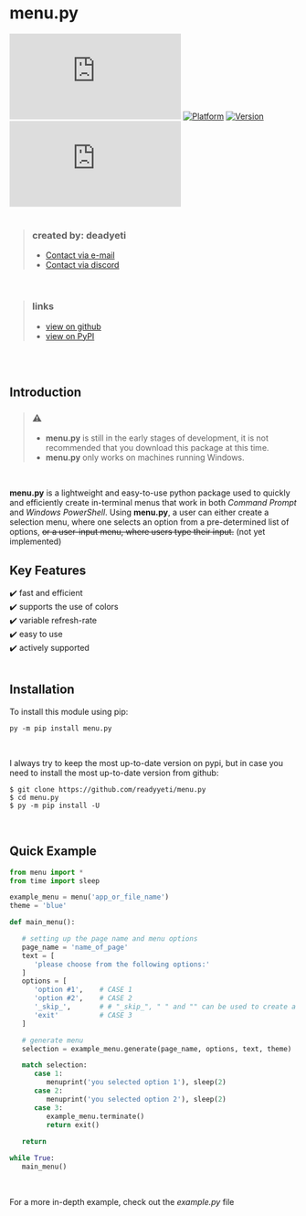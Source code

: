 # menu.py
[![PyPI](https://img.shields.io/pypi/v/menu.py?color=6724ff&label=PyPI&style=flat-square)](https://pypi.org/project/menu.py/)
[![Platform](https://img.shields.io/badge/platform-windows-6724ff?style=flat-square)](https://pypi.org/project/menu.py/)
[![Version](https://img.shields.io/badge/python-3.6%2B-6724ff)](https://pypi.org/project/menu.py/)
[![GitHub last commit](https://img.shields.io/github/last-commit/readyyeti/menu.py?color=6724ff&style=flat-square)](https://github.com/readyyeti/menu.py)
<br>
<br>

> ### created by: deadyeti
> - [Contact via e-mail](mailto:deadyeti@deadyeti.ca)
> - [Contact via discord](https://discordapp.com/users/323651600990339074)
>
<br>

> ### links
> - [view on github](https://www.github.com/readyyeti/menu.py)
> - [view on PyPI](https://pypi.org/project/menu.py/)
>
<br>
<br>

## Introduction ##


> ### ⚠️ 
>
> - **menu.py** is still in the early stages of development, it is not recommended that you download this package at this time.
> - **menu.py** only works on machines running Windows.
>               
<br>

**menu.py** is a lightweight and easy-to-use python package used to quickly and efficiently create in-terminal menus that work in both *Command Prompt* and *Windows PowerShell*. Using **menu.py**, a user can either create a selection menu, where one selects an option from a pre-determined list of options, ~~or a user-input menu, where users type their input.~~ (not yet implemented)
</br>


## Key Features ##

   ✔️ fast and efficient<br/>
   ✔️ supports the use of colors<br/>
   ✔️ variable refresh-rate<br/>
   ✔️ easy to use<br/>
   ✔️ actively supported<br/>
</br>


## Installation ##

To install this module using pip:
```
py -m pip install menu.py
```

</br>

I always try to keep the most up-to-date version on pypi, but in case you need to install the most up-to-date version from github:
```git
$ git clone https://github.com/readyyeti/menu.py
$ cd menu.py
$ py -m pip install -U
```
</br>


## Quick Example ##

```python
from menu import *
from time import sleep

example_menu = menu('app_or_file_name')
theme = 'blue'

def main_menu():

   # setting up the page name and menu options
   page_name = 'name_of_page'
   text = [
      'please choose from the following options:'
   ]
   options = [
      'option #1',    # CASE 1
      'option #2',    # CASE 2
      '_skip_',       # # "_skip_", " " and "" can be used to create a blank line without messing up the selections
      'exit'          # CASE 3
   ]

   # generate menu
   selection = example_menu.generate(page_name, options, text, theme)

   match selection:
      case 1:
         menuprint('you selected option 1'), sleep(2)
      case 2:
         menuprint('you selected option 2'), sleep(2)
      case 3:
         example_menu.terminate()
         return exit()
   
   return

while True:
   main_menu()

```
</br>

For a more in-depth example, check out the *example.py* file
